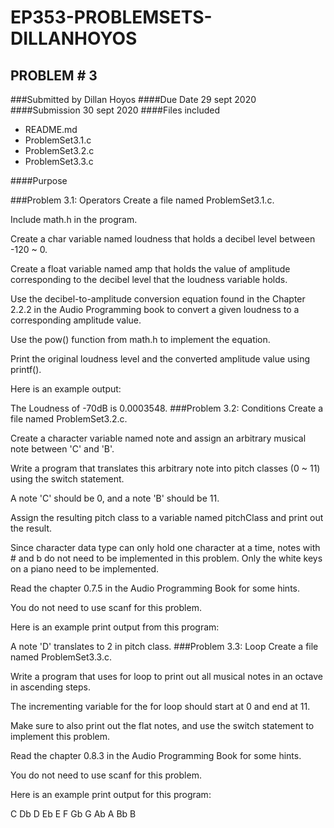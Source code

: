 # EP353-PROBLEMSETS-DILLANHOYOS
## PROBLEM # 3

###Submitted by
Dillan Hoyos
####Due Date
29 sept 2020
####Submission
30 sept 2020
####Files included
 * README.md
 * ProblemSet3.1.c
 * ProblemSet3.2.c
 * ProblemSet3.3.c

####Purpose 

###Problem 3.1: Operators
Create a file named ProblemSet3.1.c.

Include math.h in the program.

Create a char variable named loudness that holds a decibel level between -120 ~ 0.

Create a float variable named amp that holds the value of amplitude corresponding to the decibel level that the loudness variable holds.

Use the decibel-to-amplitude conversion equation found in the Chapter 2.2.2 in the Audio Programming book to convert a given loudness to a corresponding amplitude value.

Use the pow() function from math.h to implement the equation.

Print the original loudness level and the converted amplitude value using printf().

Here is an example output:

  The Loudness of -70dB is 0.0003548.
###Problem 3.2: Conditions
Create a file named ProblemSet3.2.c.

Create a character variable named note and assign an arbitrary musical note between 'C' and 'B'.

Write a program that translates this arbitrary note into pitch classes (0 ~ 11) using the switch statement.

A note 'C' should be 0, and a note 'B' should be 11.

Assign the resulting pitch class to a variable named pitchClass and print out the result.

Since character data type can only hold one character at a time, notes with # and b do not need to be implemented in this problem. Only the white keys on a piano need to be implemented.

Read the chapter 0.7.5 in the Audio Programming Book for some hints.

You do not need to use scanf for this problem.

Here is an example print output from this program:

  A note 'D' translates to 2 in pitch class.
###Problem 3.3: Loop
Create a file named ProblemSet3.3.c.

Write a program that uses for loop to print out all musical notes in an octave in ascending steps.

The incrementing variable for the for loop should start at 0 and end at 11.

Make sure to also print out the flat notes, and use the switch statement to implement this problem.

Read the chapter 0.8.3 in the Audio Programming Book for some hints.

You do not need to use scanf for this problem.

Here is an example print output for this program:

  C Db D Eb E F Gb G Ab A Bb B
